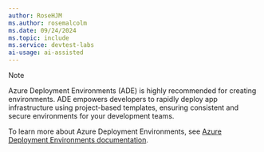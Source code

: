 ```yaml
---
author: RoseHJM
ms.author: rosemalcolm
ms.date: 09/24/2024
ms.topic: include
ms.service: devtest-labs
ai-usage: ai-assisted
---
```


> [!NOTE]
> Azure Deployment Environments (ADE) is highly recommended for creating environments. ADE empowers developers to rapidly deploy app infrastructure using project-based templates, ensuring consistent and secure environments for your development teams.
> 
> To learn more about Azure Deployment Environments, see [Azure Deployment Environments documentation](../../deployment-environments/index.yml).